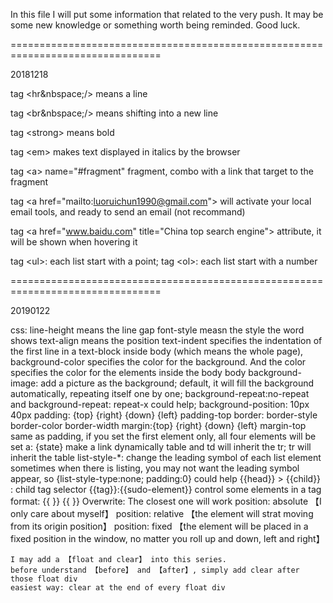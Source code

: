 In this file I will put some information that related to the very push. It may
be some new knowledge or something worth being reminded. Good luck.

================================================================================

20181218

tag &lt;hr&nbspace;/&gt; means a line

tag &lt;br&nbspace;/&gt; means shifting into a new line

tag &lt;strong&gt; means bold

tag &lt;em&gt; makes text displayed in italics by the browser

tag &lt;a&gt; name="#fragment" fragment, combo with a link that target to the fragment

tag &lt;a href="mailto:luoruichun1990@gmail.com"&gt; will activate your local email
tools, and ready to send an email (not recommand)

tag &lt;a href="www.baidu.com" title="China top search engine"&gt; attribute, it will
be shown when hovering it

tag &lt;ul&gt;: each list start with a point; 
tag &lt;ol&gt;: each list start with a number

================================================================================

20190122

css: line-height means the line gap
	font-style measn the style the word shows
	text-align means the position
	text-indent specifies the indentation of the first line in a text-block
	inside body (which means the whole page), background-color specifies the color for the
	background. And the color specifies the color for the elements inside the body
	body background-image: add a picture as the background; default, it will fill the 
	background automatically, repeating itself one by one; background-repeat:no-repeat
	and background-repeat: repeat-x could help; background-position: 10px 40px
	padding: {top} {right} {down} {left}
	padding-top
	border: border-style     border-color     border-width
	margin:{top} {right} {down} {left}
	margin-top
	same as padding, if you set the first element only, all four elements will be set
	a: {state}  make a link dynamically
	table and td will inherit the tr; tr will inherit the table
	list-style-*: change the leading symbol of each list element
	sometimes when there is listing, you may not want the leading symbol appear, so
	{list-style-type:none; padding:0} could help
	{{head}} > {{child}} : child tag selector
	{{tag}}:{{sudo-element}} control some elements in a tag
	format: {{ <link rel="stylesheet" href="reference.css"> }}
	{{ <script type="text/javascript" src="reference.js"></script> }}
	Overwrite: The closest one will work
	position: absolute		【I only care about myself】
	position: relative		【the element will strat moving from its origin position】
	position: fixed			【the element will be placed in a fixed position in the window, no matter you roll up and down, left and right】
	
	I may add a 【float and clear】 into this series.
	before understand 【before】 and 【after】, simply add clear after those float div
	easiest way: clear at the end of every float div
	
	
	